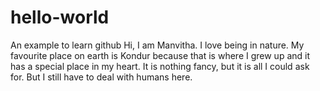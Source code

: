 # hello-world
An example to learn github
Hi, I am Manvitha. I love being in nature. My favourite place on earth is Kondur because that is where I grew up and it has a special place in my heart. It is nothing fancy, but it is all I could ask for. But I still have to deal with humans here.
